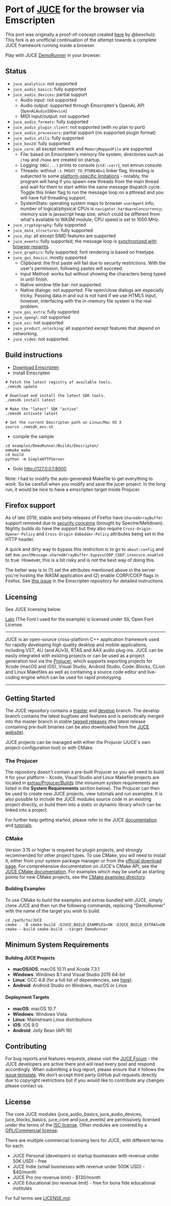 # Port of [JUCE](http://www.juce.com/) for the browser via Emscripten

This port was originally a proof-of-concept created [here](https://github.com/beschulz/juce_emscripten) by @beschulz. This fork is an unofficial continuation of the attempt towards a complete JUCE framework running inside a browser.

Play with JUCE [DemoRunner](https://synthesizerv.com/lab/wasm-juce-demorunner/DemoRunner.html) in your browser.

## Status

- `juce_analytics`: not supported
- `juce_audio_basics`: fully supported
- `juce_audio_devices`: partial support
   - Audio input: not supported
   - Audio output: supported through Emscripten's OpenAL API (`OpenALAudioIODevice`)
   - MIDI input/output: not supported
- `juce_audio_formats`: fully supported
- `juce_audio_plugin_client`: not supported (with no plan to port)
- `juce_audio_processors`: partial support (no supported plugin format)
- `juce_audio_utils`: fully supported
- `juce_box2d`: fully supported
- `juce_core`: all except network and `MemoryMappedFile` are supported
   - File: based on Emscripten's memory file system; directories such as `/tmp` and `/home` are created on startup.
   - Logging: `DBG(...)` prints to console (`std::cerr`), not emrun console.
   - Threads: without `-s PROXY_TO_PTHREAD=1` linker flag, threading is subjected to some [platform-specific limitations](https://emscripten.org/docs/porting/pthreads.html) - notably, the program will hang if you spawn new threads from the main thread and wait for them to start within the same message dispatch cycle. Toggle this linker flag to run the message loop on a pthread and you will have full threading support.
   - SystemStats: operating system maps to browser `userAgent` info; number of logical/physical CPUs is `navigator.hardwareConcurrency`; memory size is javascript heap size, which could be different from what's available to WASM module; CPU speed is set to 1000 MHz.
- `juce_cryptography`: fully supported
- `juce_data_structures`: fully supported
- `juce_dsp`: all except SIMD features are supported
- `juce_events`: fully supported; the message loop is [synchronized with browser repaints](https://emscripten.org/docs/api_reference/emscripten.h.html#c.emscripten_set_main_loop).
- `juce_graphics`: fully supported; font rendering is based on freetype.
- `juce_gui_basics`: mostly supported
   - Clipboard: the first paste will fail due to security restrictions. With the user's permission, following pastes will succeed.
   - Input Method: works but without showing the characters being typed in until finish.
   - Native window title bar: not supported.
   - Native dialogs: not supported. File open/close dialogs are especially tricky. Passing data in and out is not hard if we use HTML5 input, however, interfacing with the in-memory file system is the real problem.
- `juce_gui_extra`: fully supported
- `juce_opengl`: not supported
- `juce_osc`: not supported
- `juce_product_unlocking`: all supported except features that depend on networking.
- `juce_video`: not supported.

## Build instructions

- [Download Emscripten](https://emscripten.org/docs/getting_started/downloads.html)
- install Emscripten
```shell
# Fetch the latest registry of available tools.
./emsdk update

# Download and install the latest SDK tools.
./emsdk install latest

# Make the "latest" SDK "active"
./emsdk activate latest

# Set the current Emscripten path on Linux/Mac OS X
source ./emsdk_env.sh
```

- compile the sample
```shell
cd examples/DemoRunner/Builds/Emscripten/
emmake make
cd build
python -m SimpleHTTPServer
```
- Goto http://127.0.0.1:8000

Note: I had to modify the auto-generated Makefile to get everything to work. So be carefull when you modify and save the jucer project. In the long run, it would be nice to have a emscripten target inside Projucer.

## Firefox support

As of late 2019, stable and beta releases of Firefox have `SharedArrayBuffer` support removed due to [security concerns](https://developer.mozilla.org/en-US/docs/Web/JavaScript/Reference/Global_Objects/SharedArrayBuffer#Browser_compatibility) (brought by Spectre/Meltdown). Nightly builds do have the support but they also require `Cross-Origin-Opener-Policy` and `Cross-Origin-Embedder-Policy` attributes being set in the HTTP header.

A quick and dirty way to bypass this restriction is to go to `about:config` and set `dom.postMessage.sharedArrayBuffer.bypassCOOP_COEP.insecure.enabled` to true. However, this is a bit risky and is not the best way of doing this.

The better way is to (1) set the attributes mentioned above in the server you're hosting the WASM application and (2) enable CORP/COEP flags in Firefox. See [this issue](https://github.com/emscripten-core/emscripten/issues/10014) in the Emscripten repository for detailed instructions.

## Licensing

See JUCE licensing below.

[Lato](http://www.latofonts.com/lato-free-fonts/) (The Font I used for the example) is licensed under SIL Open Font License.

----

JUCE is an open-source cross-platform C++ application framework used for rapidly
developing high quality desktop and mobile applications, including VST, AU (and AUv3),
RTAS and AAX audio plug-ins. JUCE can be easily integrated with existing projects or can
be used as a project generation tool via the [Projucer](https://juce.com/discover/projucer),
which supports exporting projects for Xcode (macOS and iOS), Visual Studio, Android Studio,
Code::Blocks, CLion and Linux Makefiles as well as containing a source code editor and
live-coding engine which can be used for rapid prototyping.

---

## Getting Started

The JUCE repository contains a [master](https://github.com/juce-framework/JUCE/tree/master)
and [develop](https://github.com/juce-framework/JUCE/tree/develop) branch. The develop branch
contains the latest bugfixes and features and is periodically merged into the master
branch in stable [tagged releases](https://github.com/juce-framework/JUCE/releases)
(the latest release containing pre-built binaries can be also downloaded from the
[JUCE website](https://juce.com/get-juce)).

JUCE projects can be managed with either the Projucer (JUCE's own project-configuration
tool) or with CMake.

### The Projucer

The repository doesn't contain a pre-built Projucer so you will need to build it
for your platform - Xcode, Visual Studio and Linux Makefile projects are located in
[extras/Projucer/Builds](/extras/Projucer/Builds)
(the minumum system requirements are listed in the __System Requirements__ section below).
The Projucer can then be used to create new JUCE projects, view tutorials and run examples.
It is also possible to include the JUCE modules source code in an existing project directly,
or build them into a static or dynamic library which can be linked into a project.

For further help getting started, please refer to the JUCE
[documentation](https://juce.com/learn/documentation) and
[tutorials](https://juce.com/learn/tutorials).

### CMake

Version 3.15 or higher is required for plugin projects, and strongly
recommended for other project types. To use CMake, you will need to install it,
either from your system package manager or from the [official download
page](https://cmake.org/download/). For comprehensive documentation on JUCE's
CMake API, see the [JUCE CMake documentation](/docs/CMake%20API.md). For examples
which may be useful as starting points for new CMake projects, see the [CMake
examples directory](/examples/CMake).

#### Building Examples

To use CMake to build the examples and extras bundled with JUCE, simply clone
JUCE and then run the following commands, replacing "DemoRunner" with the name
of the target you wish to build.

    cd /path/to/JUCE
    cmake . -B cmake-build -DJUCE_BUILD_EXAMPLES=ON -DJUCE_BUILD_EXTRAS=ON
    cmake --build cmake-build --target DemoRunner

## Minimum System Requirements

#### Building JUCE Projects

- __macOS/iOS__: macOS 10.11 and Xcode 7.3.1
- __Windows__: Windows 8.1 and Visual Studio 2015 64-bit
- __Linux__: GCC 4.8 (for a full list of dependencies, see
[here](/docs/Linux%20Dependencies.md)).
- __Android__: Android Studio on Windows, macOS or Linux

#### Deployment Targets

- __macOS__: macOS 10.7
- __Windows__: Windows Vista
- __Linux__: Mainstream Linux distributions
- __iOS__: iOS 9.0
- __Android__: Jelly Bean (API 16)

## Contributing

For bug reports and features requests, please visit the [JUCE Forum](https://forum.juce.com/) -
the JUCE developers are active there and will read every post and respond accordingly. When
submitting a bug report, please ensure that it follows the
[issue template](/.github/ISSUE_TEMPLATE.txt).
We don't accept third party GitHub pull requests directly due to copyright restrictions
but if you would like to contribute any changes please contact us.

## License

The core JUCE modules (juce_audio_basics, juce_audio_devices, juce_blocks_basics, juce_core
and juce_events) are permissively licensed under the terms of the
[ISC license](http://www.isc.org/downloads/software-support-policy/isc-license/).
Other modules are covered by a
[GPL/Commercial license](https://www.gnu.org/licenses/gpl-3.0.en.html).

There are multiple commercial licensing tiers for JUCE, with different terms for each:
- JUCE Personal (developers or startup businesses with revenue under 50K USD) - free
- JUCE Indie (small businesses with revenue under 500K USD) - $40/month
- JUCE Pro (no revenue limit) - $130/month
- JUCE Educational (no revenue limit) - free for bona fide educational institutes

For full terms see [LICENSE.md](LICENSE.md).
